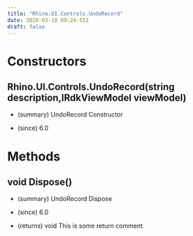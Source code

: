 ```yaml
---
title: "Rhino.UI.Controls.UndoRecord"
date: 2020-03-10 09:24:55Z
draft: false
---
```


# Constructors
## Rhino.UI.Controls.UndoRecord(string description,IRdkViewModel viewModel)
- (summary) 
     UndoRecord Constructor
     
- (since) 6.0
# Methods
## void Dispose()
- (summary) 
     UndoRecord Dispose
     
- (since) 6.0
- (returns) void This is some return comment
